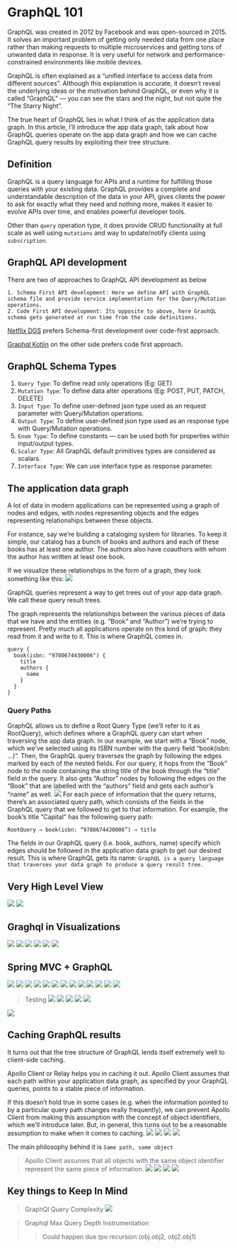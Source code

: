 # GraphQL 101

GraphQL was created in 2012 by Facebook and was open-sourced in 2015. It solves an important problem of getting only needed data from one place rather than making requests to multiple microservices and getting tons of unwanted data in response. It is very useful for network and performance-constrained environments like mobile devices.

GraphQL is often explained as a “unified interface to access data from different sources”. Although this explanation is accurate, it doesn’t reveal the underlying ideas or the motivation behind GraphQL, or even why it is called “GraphQL” — you can see the stars and the night, but not quite the “The Starry Night”.

The true heart of GraphQL lies in what I think of as the application data graph. In this article, I’ll introduce the app data graph, talk about how GraphQL queries operate on the app data graph and how we can cache GraphQL query results by exploiting their tree structure.

## Definition
GraphQL is a query language for APIs and a runtime for fulfilling those queries with your existing data. GraphQL provides a complete and understandable description of the data in your API, gives clients the power to ask for exactly what they need and nothing more, makes it easier to evolve APIs over time, and enables powerful developer tools.

Other than `query` operation type, it does provide CRUD functionality at full scale as well using `mutations` and way to update/notify clients using `subscription`.

## GraphQL API development

There are two of approaches to GraphQL API development as below

    1. Schema First API development: Here we define API with GraphQL schema file and provide service implementation for the Query/Mutation operations.
    2. Code First API development: Its opposite to above, here GraohQL schema gets generated at run time from the code definitions.

[Netflix DGS](https://netflix.github.io/dgs/) prefers Schema-first development over code-first approach.

[Graphql Kotlin](https://opensource.expediagroup.com/graphql-kotlin/docs/schema-generator/schema-generator-getting-started) on the other side prefers code first approach.

## GraphQL Schema Types

1. `Query Type`: To define read only operations (Eg: GET)
2. `Mutation Type`: To define data alter operations (Eg: POST, PUT, PATCH, DELETE)
3. `Input Type`: To define user-defined json type used as an request parameter with Query/Mutation operations.
4. `Output Type`: To define user-defined json type used as an response type with Query/Mutation operations.
5. `Enum Type`: To define constants — can be used both for properties within input/output types.
6. `Scalar Type`: All GraphQL default primitives types are considered as scalars.
7. `Interface Type`: We can use interface type as response parameter.

## The application data graph

A lot of data in modern applications can be represented using a graph of nodes and edges, with nodes representing objects and the edges representing relationships between these objects.

For instance, say we’re building a cataloging system for libraries. To keep it simple, our catalog has a bunch of books and authors and each of these books has at least one author. The authors also have coauthors with whom the author has written at least one book.

If we visualize these relationships in the form of a graph, they look something like this:
![](./images/application-graph.png)

GraphQL queries represent a way to get trees out of your app data graph. We call these query result trees.

The graph represents the relationships between the various pieces of data that we have and the entities (e.g. “Book” and “Author”) we’re trying to represent. Pretty much all applications operate on this kind of graph: they read from it and write to it. This is where GraphQL comes in.
```aidl
query {
  book(isbn: "9780674430006") {
    title 
    authors {
      name
    }
  }
}
```
### Query Paths
GraphQL allows us to define a Root Query Type (we’ll refer to it as RootQuery), which defines where a GraphQL query can start when traversing the app data graph. In our example, we start with a “Book” node, which we’ve selected using its ISBN number with the query field “book(isbn: …)”. Then, the GraphQL query traverses the graph by following the edges marked by each of the nested fields. For our query, it hops from the “Book” node to the node containing the string title of the book through the “title” field in the query. It also gets “Author” nodes by following the edges on the “Book” that are labelled with the “authors” field and gets each author’s “name” as well.
![](./images/graphql-book-exam-1.png)
For each piece of information that the query returns, there’s an associated query path, which consists of the fields in the GraphQL query that we followed to get to that information. For example, the book’s title “Capital” has the following query path:

`RootQuery → book(isbn: “9780674430006”) → title`

The fields in our GraphQL query (i.e. book, authors, name) specify which edges should be followed in the application data graph to get our desired result. This is where GraphQL gets its name: `GraphQL is a query language that traverses your data graph to produce a query result tree.`

## Very High Level View
![](./images/graphql-works-1.png)
![](./images/graphql-works-2.png)

## Graghql in Visualizations
![](./images/grahpl_datafetchers.png)
![](./images/grahpl_datafetchers_app_httpendpoint.png)
![](./images/grahpl_websockets.png)
![](./images/grahpl_RSocket.png)
![](./images/grahpl_error_partialresponse.png)
![](./images/grahpl_multiple-datafetchers.png)

## Spring MVC + GraphQL

![](./images/graphql-datafetcher-with-parent.png)
![](./images/spring-graphql-1.png)
![](./images/spring-graphql-2.png)
![](./images/spring-graphql-3.png)
![](./images/spring-graphql-4.png)
![](./images/spring-graphql-5.png)
![](./images/spring-graphql-6.png)
![](./images/spring-graphql-7.png)
![](./images/spring-graphql-8.png)
![](./images/spring-graphql-9.png)
![](./images/spring-graphql-10.png)
![](./images/spring-graphql-11.png)
![](./images/spring-graphql-12.png)

>Testing
![](./images/spring-graphql-test-1.png)
![](./images/spring-graphql-test-2.png)
![](./images/spring-graphql-test-3.png)
![](./images/spring-graphql-test-4.png)
![](./images/spring-graphql-test-5.png)

![](./images/grahpl_mutations-1.png)

## Caching GraphQL results
It turns out that the tree structure of GraphQL lends itself extremely well to client-side caching.

Apollo Client or Relay helps you in caching it out.
Apollo Client assumes that each path within your application data graph, as specified by your GraphQL queries, points to a stable piece of information.

If this doesn’t hold true in some cases (e.g. when the information pointed to by a particular query path changes really frequently), we can prevent Apollo Client from making this assumption with the concept of object identifiers, which we’ll introduce later. But, in general, this turns out to be a reasonable assumption to make when it comes to caching.
![](./images/graphql-cache-travelsal.png)
![](./images/graphql-cache-RQ.png)
![](./images/graphql-cache-RQ-2.png)
![](./images/graphql-cache-RQ3.png)

The main philosophy behind it is `Same path, same object`

>Apollo Client assumes that all objects with the same object identifier represent the same piece of information.
![](./images/applo-client-caching-objectid.png)
![](./images/applo-client-caching-without-objectid.png)
> ![](./images/applo-client-caching-with-objectid.png)
> ![](./images/applo-client-caching-with-objectid-updates.png)

## Key things to Keep In Mind
>GraphQl Query Complexity
![](./images/graphql-query-complexity.png)

>Graphql Max Query Depth Instrumentation
> >Could happen due tpo recursion (obj.obj2, obj2.obj1)
